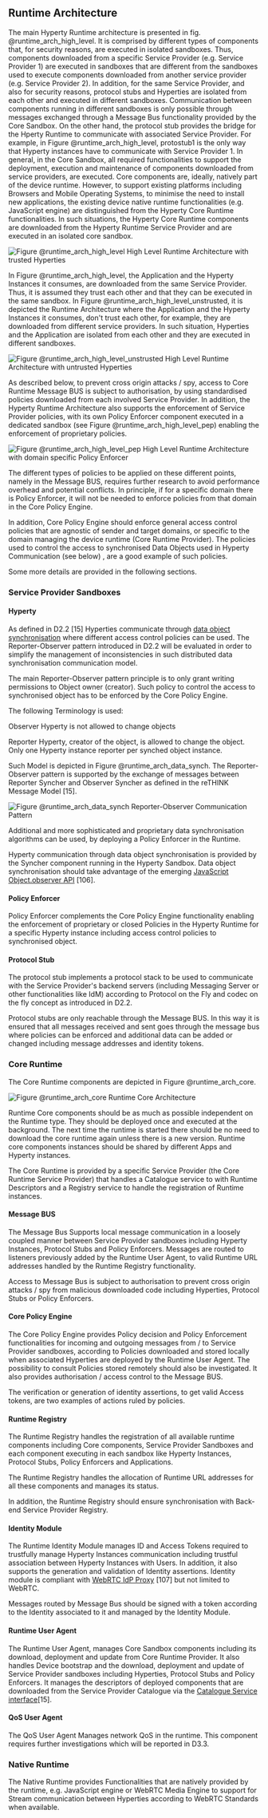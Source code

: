 Runtime Architecture
--------------------

The main Hyperty Runtime architecture is presented in fig. @runtime_arch_high_level. It is comprised by different types of components that, for security reasons, are executed in isolated sandboxes. Thus, components downloaded from a specific Service Provider (e.g. Service Provider 1) are executed in sandboxes that are different from the sandboxes used to execute components downloaded from another service provider (e.g. Service Provider 2). In addition, for the same Service Provider, and also for security reasons, protocol stubs and Hyperties are isolated from each other and executed in different sandboxes. Communication between components running in different sandboxes is only possible through messages exchanged through a Message Bus functionality provided by the Core Sandbox. On the other hand, the protocol stub provides the bridge for the Hperty Runtime to communicate with associated Service Provider. For example, in Figure @runtime_arch_high_level, protostub1 is the only way that Hyperty instances have to communicate with Service Provider 1. In general, in the Core Sandbox, all required functionalities to support the deployment, execution and maintenance of components downloaded from service providers, are executed. Core components are, ideally, natively part of the device runtime. However, to support existing platforms including Browsers and Mobile Operating Systems, to minimise the need to install new applications, the existing device native runtime functionalities (e.g. JavaScript engine) are distinguished from the Hyperty Core Runtime functionalities. In such situations, the Hyperty Core Runtime components are downloaded from the Hyperty Runtime Service Provider and are executed in an isolated core sandbox.

![Figure @runtime_arch_high_level High Level Runtime Architecture with trusted Hyperties](Runtime_Architecture_high_level.png)

In Figure @runtime_arch_high_level, the Application and the Hyperty Instances it consumes, are downloaded from the same Service Provider. Thus, it is assumed they trust each other and that they can be executed in the same sandbox. In Figure @runtime_arch_high_level_unstrusted, it is depicted the Runtime Architecture where the Application and the Hyperty Instances it consumes, don't trust each other, for example, they are downloaded from different service providers. In such situation, Hyperties and the Application are isolated from each other and they are executed in different sandboxes.

![Figure @runtime_arch_high_level_unstrusted High Level Runtime Architecture with untrusted Hyperties](Runtime_Architecture_high_level_unstrusted.png)

As described below, to prevent cross origin attacks / spy, access to Core Runtime Message BUS is subject to authorisation, by using standardised policies downloaded from each involved Service Provider. In addition, the Hyperty Runtime Architecture also supports the enforcement of Service Provider policies, with its own Policy Enforcer component executed in a dedicated sandbox (see Figure @runtime_arch_high_level_pep) enabling the enforcement of proprietary policies.

![Figure @runtime_arch_high_level_pep High Level Runtime Architecture with domain specific Policy Enforcer](Runtime_Architecture_high_level_pep.png)

The different types of policies to be applied on these different points, namely in the Message BUS, requires further research to avoid performance overhead and potential conflicts. In principle, if for a specific domain there is Policy Enforcer, it will not be needed to enforce policies from that domain in the Core Policy Engine.

In addition, Core Policy Engine should enforce general access control policies that are agnostic of sender and target domains, or specific to the domain managing the device runtime (Core Runtime Provider). The policies used to control the access to synchronised Data Objects used in Hyperty Communication (see below) , are a good example of such policies.

Some more details are provided in the following sections.

### Service Provider Sandboxes

#### Hyperty

As defined in D2.2 [15] Hyperties communicate through [data object synchronisation](https://github.com/reTHINK-project/architecture/blob/master/docs/datamodel/data-synch/readme.md) where different access control policies can be used. The Reporter-Observer pattern introduced in D2.2 will be evaluated in order to simplify the management of inconsistencies in such distributed data synchronisation communication model.

The main Reporter-Observer pattern principle is to only grant writing permissions to Object owner (creator). Such policy to control the access to synchronised object has to be enforced by the Core Policy Engine.

The following Terminology is used:

Observer Hyperty is not allowed to change objects

Reporter Hyperty, creator of the object, is allowed to change the object. Only one Hyperty instance reporter per synched object instance.

Such Model is depicted in Figure @runtime_arch_data_synch. The Reporter-Observer pattern is supported by the exchange of messages between Reporter Syncher and Observer Syncher as defined in the reTHINK Message Model [15].

![Figure @runtime_arch_data_synch Reporter-Observer Communication Pattern](reporter-observer-pattern.png)

Additional and more sophisticated and proprietary data synchronisation algorithms can be used, by deploying a Policy Enforcer in the Runtime.

Hyperty communication through data object synchronisation is provided by the Syncher component running in the Hyperty Sandbox. Data object synchronisation should take advantage of the emerging [JavaScript Object.observer API](http://www.html5rocks.com/en/tutorials/es7/observe/) [106].

#### Policy Enforcer

Policy Enforcer complements the Core Policy Engine functionality enabling the enforcement of proprietary or closed Policies in the Hyperty Runtime for a specific Hyperty instance including access control policies to synchronised object.

#### Protocol Stub

The protocol stub implements a protocol stack to be used to communicate with the Service Provider's backend servers (including Messaging Server or other functionalities like IdM) according to Protocol on the Fly and codec on the fly concept as introduced in D2.2.

Protocol stubs are only reachable through the Message BUS. In this way it is ensured that all messages received and sent goes through the message bus where policies can be enforced and additional data can be added or changed including message addresses and identity tokens.

### Core Runtime

The Core Runtime components are depicted in Figure @runtime_arch_core.

![Figure @runtime_arch_core Runtime Core Architecture](Core_Runtime.png)

Runtime Core components should be as much as possible independent on the Runtime type. They should be deployed once and executed at the background. The next time the runtime is started there should be no need to download the core runtime again unless there is a new version. Runtime core components instances should be shared by different Apps and Hyperty instances.

The Core Runtime is provided by a specific Service Provider (the Core Runtime Service Provider) that handles a Catalogue service to with Runtime Descriptors and a Registry service to handle the registration of Runtime instances.

#### Message BUS

The Message Bus Supports local message communication in a loosely coupled manner between Service Provider sandboxes including Hyperty Instances, Protocol Stubs and Policy Enforcers. Messages are routed to listeners previously added by the Runtime User Agent, to valid Runtime URL addresses handled by the Runtime Registry functionality.

Access to Message Bus is subject to authorisation to prevent cross origin attacks / spy from malicious downloaded code including Hyperties, Protocol Stubs or Policy Enforcers.

#### Core Policy Engine

The Core Policy Engine provides Policy decision and Policy Enforcement functionalities for incoming and outgoing messages from / to Service Provider sandboxes, according to Policies downloaded and stored locally when associated Hyperties are deployed by the Runtime User Agent. The possibility to consult Policies stored remotely should also be investigated. It also provides authorisation / access control to the Message BUS.

The verification or generation of identity assertions, to get valid Access tokens, are two examples of actions ruled by policies.

#### Runtime Registry

The Runtime Registry handles the registration of all available runtime components including Core components, Service Provider Sandboxes and each component executing in each sandbox like Hyperty Instances, Protocol Stubs, Policy Enforcers and Applications.

The Runtime Registry handles the allocation of Runtime URL addresses for all these components and manages its status.

In addition, the Runtime Registry should ensure synchronisation with Back-end Service Provider Registry.

#### Identity Module

The Runtime Identity Module manages ID and Access Tokens required to trustfully manage Hyperty Instances communication including trustful association between Hyperty Instances with Users. In addition, it also supports the generation and validation of Identity assertions. Identity module is compliant with [WebRTC IdP Proxy](http://w3c.github.io/WebRTC-pc/#identity) [107] but not limited to WebRTC.

Messages routed by Message Bus should be signed with a token according to the Identity associated to it and managed by the Identity Module.

#### Runtime User Agent

The Runtime User Agent, manages Core Sandbox components including its download, deployment and update from Core Runtime Provider. It also handles Device bootstrap and the download, deployment and update of Service Provider sandboxes including Hyperties, Protocol Stubs and Policy Enforcers. It manages the descriptors of deployed components that are downloaded from the Service Provider Catalogue via the [Catalogue Service interface](https://github.com/reTHINK-project/architecture/blob/master/docs/interface-design/Interface-Design.md#73-catalogue-interface)[15].

#### QoS User Agent

The QoS User Agent Manages network QoS in the runtime. This component requires further investigations which will be reported in D3.3.

### Native Runtime

The Native Runtime provides Functionalities that are natively provided by the runtime, e.g. JavaScript engine or WebRTC Media Engine to support for Stream communication between Hyperties according to WebRTC Standards when available.
